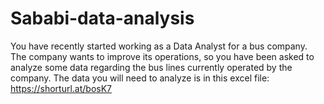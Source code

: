 # Sababi-data-analysis
You have recently started working as a Data Analyst for a bus company. The company wants to improve its operations, so you have been asked to analyze some data regarding the bus lines currently operated by the company. The data you will need to analyze is in this excel file: https://shorturl.at/bosK7
